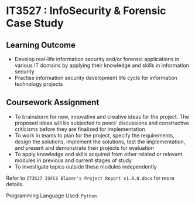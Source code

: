 # IT3527 : InfoSecurity & Forensic Case Study

## Learning Outcome
* Develop real-life information security and/or forensic applications in various IT domains by applying their knowledge and skills in information security
* Practise information security development life cycle for information technology projects

## Coursework Assignment
- To brainstorm for new, innovative and creative ideas for the project. The proposed ideas will be subjected to peers’ discussions and constructive criticisms before they are finalized for implementation
- To work in teams to plan for the project, specify the requirements, design the solutions, implement the solutions, test the implementation, and present and demonstrate their projects for evaluation
- To apply knowledge and skills acquired from other related or relevant modules in previous and current stages of study
- To investigate topics outside these modules independently

Refer to `IT3527 ISFCS Blazer's Project Report v1.0.0.docx` for more details.

Programming Language Used: ``Python``
